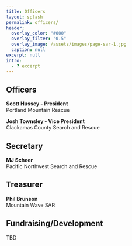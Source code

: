 ```yaml
---
title: Officers
layout: splash
permalink: officers/
header:
  overlay_color: "#000"
  overlay_filter: "0.5"
  overlay_image: /assets/images/page-sar-1.jpg
  caption: null
excerpt: null
intro:
  - ? excerpt
---
```

## Officers

**Scott Hussey - President**<br>
Portland Mountain Rescue

**Josh Townsley - Vice President**<br>
Clackamas County Search and Rescue

## Secretary

**MJ Scheer**<br>
Pacific Northwest Search and Rescue

## Treasurer

**Phil Brunson**<br>
Mountain Wave SAR

## Fundraising/Development

TBD
